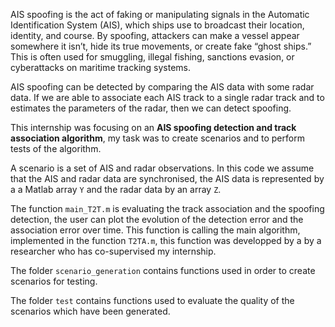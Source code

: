 AIS spoofing is the act of faking or manipulating signals in the Automatic Identification System (AIS), which ships use to broadcast their location, identity, and course. By spoofing, attackers can make a vessel appear somewhere it isn’t, hide its true movements, or create fake “ghost ships.”
This is often used for smuggling, illegal fishing, sanctions evasion, or cyberattacks on maritime tracking systems.

AIS spoofing can be detected by comparing the AIS data with some radar data. If we are able to associate each AIS track to a single radar track and to estimates the parameters of the radar,
then we can detect spoofing. 

This internship was focusing on an **AIS spoofing detection and track association algorithm**, my task was to create scenarios and to perform tests of the algorithm.

A scenario is a set of AIS and radar observations. In this code we assume that the AIS and radar data are synchronised, the AIS data is represented by a a Matlab array `Y` and the radar data by an array `Z`. 

The function `main_T2T.m` is evaluating the track association and the spoofing detection, the user can plot the evolution of the detection error and the association error over time. 
This function is calling the main algorithm, implemented in the function `T2TA.m`, this function was developped by a by a researcher who has co-supervised my internship. 

The folder `scenario_generation` contains functions used in order to create scenarios for testing.

The folder `test` contains functions used to evaluate the quality of the scenarios which have been generated. 

